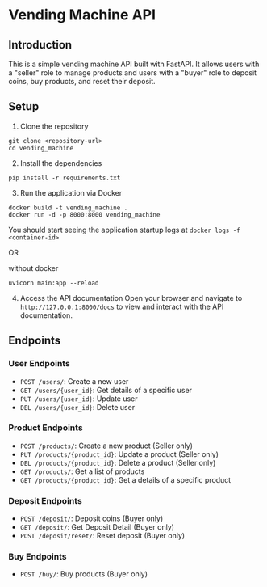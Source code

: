 # Vending Machine API

## Introduction

This is a simple vending machine API built with FastAPI. It allows users with a "seller" role to manage products and users with a "buyer" role to deposit coins, buy products, and reset their deposit.

## Setup

1. Clone the repository
```
git clone <repository-url>
cd vending_machine
```
2. Install the dependencies
```
pip install -r requirements.txt
```

3. Run the application
via Docker
```
docker build -t vending_machine .
docker run -d -p 8000:8000 vending_machine
```
You should start seeing the application startup logs at `docker logs -f <container-id>`

OR

without docker
```
uvicorn main:app --reload
```

4. Access the API documentation
Open your browser and navigate to `http://127.0.0.1:8000/docs` to view and interact with the API documentation.

## Endpoints

### User Endpoints

- `POST /users/`: Create a new user
- `GET /users/{user_id}`: Get details of a specific user
- `PUT /users/{user_id}`: Update user
- `DEL /users/{user_id}`: Delete user

### Product Endpoints

- `POST /products/`: Create a new product (Seller only)
- `PUT /products/{product_id}`: Update a product (Seller only)
- `DEL /products/{product_id}`: Delete a product (Seller only)
- `GET /products/`: Get a list of products
- `GET /products/{product_id}`: Get a details of a specific product

### Deposit Endpoints

- `POST /deposit/`: Deposit coins (Buyer only)
- `GET /deposit/`: Get Deposit Detail (Buyer only)
- `POST /deposit/reset/`: Reset deposit (Buyer only)

### Buy Endpoints

- `POST /buy/`: Buy products (Buyer only)
